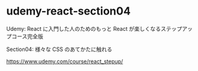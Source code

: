 # udemy-react-section04

Udemy: React に入門した人のためのもっと React が楽しくなるステップアップコース完全版

Section04: 様々な CSS のあてかたに触れる

https://www.udemy.com/course/react_stepup/
